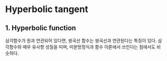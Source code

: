 # Hyperbolic tangent
## 1. Hyperbolic function
삼각함수가 원과 연관되어 있다면, 쌍곡선 함수는 쌍곡선과 연관된다는 특징이 있다. 삼각함수와 매우 유사항 성질을 띠며, 미분방정식과 함수 이론에서 쓰인다는 점에서도 비슷하다.

## 